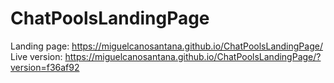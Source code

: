 # ChatPoolsLandingPage

Landing page: https://miguelcanosantana.github.io/ChatPoolsLandingPage/
Live version: https://miguelcanosantana.github.io/ChatPoolsLandingPage/?version=f36af92

